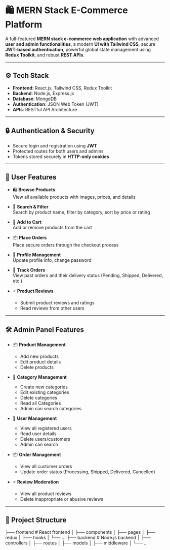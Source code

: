 # 🛍️ MERN Stack E-Commerce Platform

A full-featured **MERN stack e-commerce web application** with advanced **user and admin functionalities**, a modern **UI with Tailwind CSS**, secure **JWT-based authentication**, powerful global state management using **Redux Toolkit**, and robust **REST APIs**.

---

## ⚙️ Tech Stack

- **Frontend**: React.js, Tailwind CSS, Redux Toolkit  
- **Backend**: Node.js, Express.js  
- **Database**: MongoDB  
- **Authentication**: JSON Web Token (JWT)  
- **APIs**: RESTful API Architecture

---

## 🔒 Authentication & Security

- Secure login and registration using **JWT**
- Protected routes for both users and admins
- Tokens stored securely in **HTTP-only cookies**

---

## 👥 User Features

- 🛍️ **Browse Products**  
  View all available products with images, prices, and details

- 🔎 **Search & Filter**  
  Search by product name, filter by category, sort by price or rating

- 🛒 **Add to Cart**  
  Add or remove products from the cart

- 📦 **Place Orders**  
  Place secure orders through the checkout process

- 👤 **Profile Management**  
  Update profile info, change password

- 🚚 **Track Orders**  
  View past orders and their delivery status (Pending, Shipped, Delivered, etc.)

- ⭐ **Product Reviews**  
  - Submit product reviews and ratings  
  - Read reviews from other users

---

## 🛠️ Admin Panel Features

- 📦 **Product Management**  
  - Add new products  
  - Edit product details  
  - Delete products  

- 📂 **Category Management**  
  - Create new categories  
  - Edit existing categories  
  - Delete categories
  - Read all Categories
  - Admin can search categories  

- 👥 **User Management**  
  - View all registered users  
  - Read user details  
  - Delete users/customers
  - Admin can search

- 📦 **Order Management**  
  - View all customer orders  
  - Update order status (Processing, Shipped, Delivered, Cancelled)

- ⭐ **Review Moderation**  
  - View all product reviews  
  - Delete inappropriate or abusive reviews

---

## 📁 Project Structure
├── frontend # React frontend
│ ├── components
│ ├── pages
│ ├── redux
│ ├── hooks
│ └── ...
├── backend # Node.js backend
│ ├── controllers
│ ├── routes
│ ├── models
│ ├── middleware
│ └── ...

